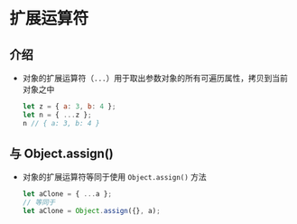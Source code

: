 # 扩展运算符

## 介绍

- 对象的扩展运算符（`...`）用于取出参数对象的所有可遍历属性，拷贝到当前对象之中

    ```js
    let z = { a: 3, b: 4 };
    let n = { ...z };
    n // { a: 3, b: 4 }
    ```

## 与 Object.assign()

- 对象的扩展运算符等同于使用 `Object.assign()` 方法

    ```js
    let aClone = { ...a };
    // 等同于
    let aClone = Object.assign({}, a);
    ```

